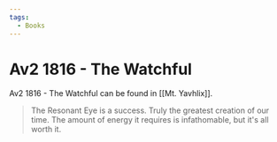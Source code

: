 ```yaml
---
tags:
  - Books
---
```


# Av2 1816 - The Watchful

Av2 1816 - The Watchful can be found in [[Mt. Yavhlix]].

> The Resonant Eye is a success. Truly the greatest creation of our time. The amount of energy it requires is infathomable, but it's all worth it.

